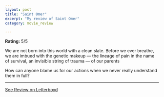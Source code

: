 ```yaml
---
layout: post
title: "Saint Omer"
excerpt: "My review of Saint Omer"
category: movie_review

---
```


**Rating:** 5/5

We are not born into this world with a clean slate. Before we ever breathe, we are imbued with the genetic makeup — the lineage of pain in the name of survival, an invisible string of trauma — of our parents

How can anyone blame us for our actions when we never really understand them in full?

<hr>

[See Review on Letterboxd](https://boxd.it/3Iakrr)
